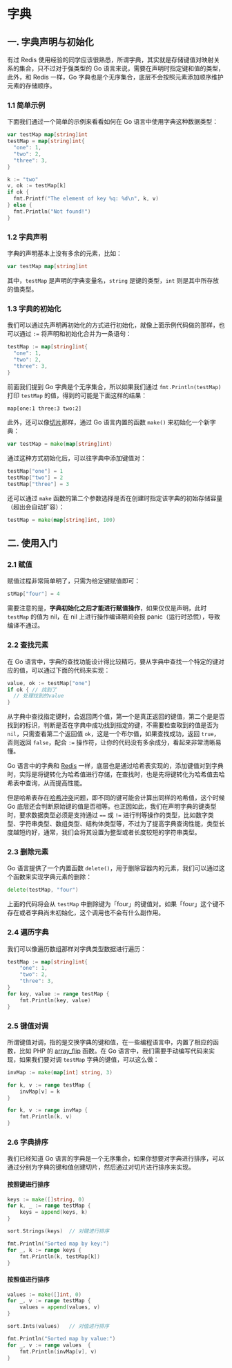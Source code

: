 # 字典

## 一. 字典声明与初始化

有过 Redis 使用经验的同学应该很熟悉，所谓字典，其实就是存储键值对映射关系的集合，只不过对于强类型的 Go 语言来说，需要在声明时指定键和值的类型，此外，和 Redis 一样，Go 字典也是个无序集合，底层不会按照元素添加顺序维护元素的存储顺序。

### 1.1 简单示例

下面我们通过一个简单的示例来看看如何在 Go 语言中使用字典这种数据类型：

```go
var testMap map[string]int
testMap = map[string]int{
  "one": 1,
  "two": 2,
  "three": 3,
}

k := "two"
v, ok := testMap[k]
if ok {
  fmt.Printf("The element of key %q: %d\n", k, v)
} else {
  fmt.Println("Not found!")
}
```

### 1.2 字典声明

字典的声明基本上没有多余的元素，比如：

```go
var testMap map[string]int
```

其中，`testMap` 是声明的字典变量名，`string` 是键的类型，`int` 则是其中所存放的值类型。

### 1.3 字典的初始化

我们可以通过先声明再初始化的方式进行初始化，就像上面示例代码做的那样，也可以通过 `:=` 将声明和初始化合并为一条语句：

```go
testMap := map[string]int{
  "one": 1,
  "two": 2,
  "three": 3,
}
```

前面我们提到 Go 字典是个无序集合，所以如果我们通过 `fmt.Println(testMap)` 打印 `testMap` 的值，得到的可能是下面这样的结果：

```txt
map[one:1 three:3 two:2]
```

此外，还可以像[切片](https://geekr.dev/posts/go-slice-usage)那样，通过 Go 语言内置的函数 `make()` 来初始化一个新字典：

```go
var testMap = make(map[string]int)
```

通过这种方式初始化后，可以往字典中添加键值对：

```go
testMap["one"] = 1
testMap["two"] = 2
testMap["three"] = 3
```

还可以通过 `make` 函数的第二个参数选择是否在创建时指定该字典的初始存储容量（超出会自动扩容）：

```go
testMap = make(map[string]int, 100)
```

## 二. 使用入门

### 2.1 赋值

赋值过程非常简单明了，只需为给定键赋值即可：

```go
stMap["four"] = 4
```

需要注意的是，**字典初始化之后才能进行赋值操作**，如果仅仅是声明，此时 `testMap` 的值为 nil，在 nil 上进行操作编译期间会报 panic（运行时恐慌），导致编译不通过。

### 2.2 查找元素

在 Go 语言中，字典的查找功能设计得比较精巧，要从字典中查找一个特定的键对应的值，可以通过下面的代码来实现：

```go
value, ok := testMap["one"] 
if ok { // 找到了
  // 处理找到的value 
}
```

从字典中查找指定键时，会返回两个值，第一个是真正返回的键值，第二个是是否找到的标识，判断是否在字典中成功找到指定的键，不需要检查取到的值是否为 `nil`，只需查看第二个返回值 `ok`，这是一个布尔值，如果查找成功，返回 `true`，否则返回 `false`，配合 `:=` 操作符，让你的代码没有多余成分，看起来非常清晰易懂。

Go 语言中的字典和 [Redis](https://laravelacademy.org/post/22218) 一样，底层也是通过哈希表实现的，添加键值对到字典时，实际是将键转化为哈希值进行存储，在查找时，也是先将键转化为哈希值去哈希表中查询，从而提高性能。

但是哈希表存在[哈希冲突](https://laravelacademy.org/post/20990#toc-2)问题，即不同的键可能会计算出同样的哈希值，这个时候 Go 底层还会判断原始键的值是否相等。也正因如此，我们在声明字典的键类型时，要求数据类型必须是支持通过 `==` 或 `!=` 进行判等操作的类型，比如数字类型、字符串类型、数组类型、结构体类型等，不过为了提高字典查询性能，类型长度越短约好，通常，我们会将其设置为整型或者长度较短的字符串类型。

### 2.3 删除元素

Go 语言提供了一个内置函数 `delete()`，用于删除容器内的元素，我们可以通过这个函数来实现字典元素的删除：

```go
delete(testMap, "four")
```

上面的代码将会从 `testMap` 中删除键为「four」的键值对。如果「four」这个键不存在或者字典尚未初始化，这个调用也不会有什么副作用。

### 2.4 遍历字典

我们可以像遍历数组那样对字典类型数据进行遍历：

```go
testMap := map[string]int{
    "one": 1,
    "two": 2,
    "three": 3,
}
for key, value := range testMap {
    fmt.Println(key, value)
}
```

### 2.5 键值对调

所谓键值对调，指的是交换字典的键和值，在一些编程语言中，内置了相应的函数，比如 PHP 的 [array_flip](https://www.php.net/manual/zh/function.array-flip.php) 函数。在 Go 语言中，我们需要手动编写代码来实现，如果我们要对调 `testMap` 字典的键值，可以这么做：

```go
invMap := make(map[int] string, 3)

for k, v := range testMap {
    invMap[v] = k
}

for k, v := range invMap {
    fmt.Println(k, v)
}
```

### 2.6 字典排序

我们已经知道 Go 语言的字典是一个无序集合，如果你想要对字典进行排序，可以通过分别为字典的键和值创建切片，然后通过对切片进行排序来实现。

#### 按照键进行排序

```go
keys := make([]string, 0)
for k, _ := range testMap {
    keys = append(keys, k)
}

sort.Strings(keys)  // 对键进行排序

fmt.Println("Sorted map by key:")
for _, k := range keys {
    fmt.Println(k, testMap[k])
}
```

#### 按照值进行排序

```go
values := make([]int, 0)
for _, v := range testMap {
    values = append(values, v)
}

sort.Ints(values)   // 对值进行排序

fmt.Println("Sorted map by value:")
for _, v := range values  {
    fmt.Println(invMap[v], v)
}
```



